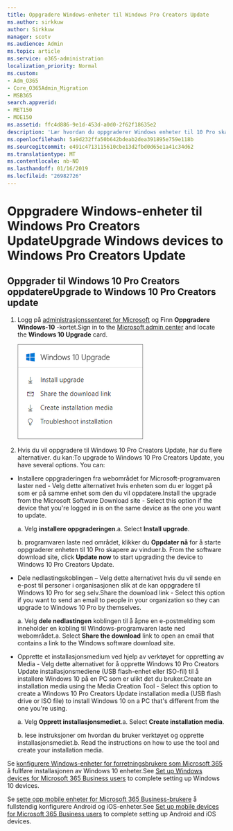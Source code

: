 ```yaml
---
title: Oppgradere Windows-enheter til Windows Pro Creators Update
ms.author: sirkkuw
author: Sirkkuw
manager: scotv
ms.audience: Admin
ms.topic: article
ms.service: o365-administration
localization_priority: Normal
ms.custom:
- Adm_O365
- Core_O365Admin_Migration
- MSB365
search.appverid:
- MET150
- MOE150
ms.assetid: ffc4d886-9e1d-453d-a0d0-2f62f18635e2
description: 'Lær hvordan du oppgraderer Windows enheter til 10 Pro skapere av vinduer. '
ms.openlocfilehash: 5a9d232ffa50b642bdeab2dea391895e759e118b
ms.sourcegitcommit: e491c4713115610cbe13d2fbd0d65e1a41c34d62
ms.translationtype: MT
ms.contentlocale: nb-NO
ms.lasthandoff: 01/16/2019
ms.locfileid: "26982726"
---
```

# <a name="upgrade-windows-devices-to-windows-pro-creators-update"></a><span data-ttu-id="155f2-103">Oppgradere Windows-enheter til Windows Pro Creators Update</span><span class="sxs-lookup"><span data-stu-id="155f2-103">Upgrade Windows devices to Windows Pro Creators Update</span></span>

## <a name="upgrade-to-windows-10-pro-creators-update"></a><span data-ttu-id="155f2-104">Oppgrader til Windows 10 Pro Creators oppdatere</span><span class="sxs-lookup"><span data-stu-id="155f2-104">Upgrade to Windows 10 Pro Creators update</span></span>

1. <span data-ttu-id="155f2-105">Logg på [administrasjonssenteret for Microsoft](https://portal.office.com/adminportal/home) og Finn **Oppgradere Windows-10** -kortet.</span><span class="sxs-lookup"><span data-stu-id="155f2-105">Sign in to the [Microsoft admin center](https://portal.office.com/adminportal/home) and locate the **Windows 10 Upgrade** card.</span></span> 
    
    ![Oppgradering for Windows 10 kort i administrasjonssenteret.](media/066f47bf-7b88-4fea-8fd0-82798ea66716.png)
  
2. <span data-ttu-id="155f2-p101">Hvis du vil oppgradere til Windows 10 Pro Creators Update, har du flere alternativer. du kan:</span><span class="sxs-lookup"><span data-stu-id="155f2-p101">To upgrade to Windows 10 Pro Creators Update, you have several options. You can:</span></span>
    
- <span data-ttu-id="155f2-109">Installere oppgraderingen fra webområdet for Microsoft-programvaren laster ned - Velg dette alternativet hvis enheten som du er logget på som er på samme enhet som den du vil oppdatere.</span><span class="sxs-lookup"><span data-stu-id="155f2-109">Install the upgrade from the Microsoft Software Download site - Select this option if the device that you're logged in is on the same device as the one you want to update.</span></span>
    
  <span data-ttu-id="155f2-p102">a. Velg **installere oppgraderingen**.</span><span class="sxs-lookup"><span data-stu-id="155f2-p102">a. Select **Install upgrade**.</span></span>
    
  <span data-ttu-id="155f2-p103">b. programvaren laste ned området, klikker du **Oppdater nå** for å starte oppgraderer enheten til 10 Pro skapere av vinduer.</span><span class="sxs-lookup"><span data-stu-id="155f2-p103">b. From the software download site, click **Update now** to start upgrading the device to Windows 10 Pro Creators Update.</span></span> 
    
- <span data-ttu-id="155f2-114">Dele nedlastingskoblingen – Velg dette alternativet hvis du vil sende en e-post til personer i organisasjonen slik at de kan oppgradere til Windows 10 Pro for seg selv.</span><span class="sxs-lookup"><span data-stu-id="155f2-114">Share the download link - Select this option if you want to send an email to people in your organization so they can upgrade to Windows 10 Pro by themselves.</span></span>
 
   <span data-ttu-id="155f2-p104">a. Velg **dele nedlastingen** koblingen til å åpne en e-postmelding som inneholder en kobling til Windows-programvaren laste ned webområdet.</span><span class="sxs-lookup"><span data-stu-id="155f2-p104">a. Select **Share the download** link to open an email that contains a link to the Windows software download site.</span></span> 
    
 - <span data-ttu-id="155f2-117">Opprette et installasjonsmedium ved hjelp av verktøyet for oppretting av Media - Velg dette alternativet for å opprette Windows 10 Pro Creators Update installasjonsmediene (USB flash-enhet eller ISO-fil) til å installere Windows 10 på en PC som er ulikt det du bruker.</span><span class="sxs-lookup"><span data-stu-id="155f2-117">Create an installation media using the Media Creation Tool - Select this option to create a Windows 10 Pro Creators Update installation media (USB flash drive or ISO file) to install Windows 10 on a PC that's different from the one you're using.</span></span>
    
    <span data-ttu-id="155f2-p105">a. Velg **Opprett installasjonsmediet**.</span><span class="sxs-lookup"><span data-stu-id="155f2-p105">a. Select **Create installation media**.</span></span>
    
    <span data-ttu-id="155f2-p106">b. lese instruksjoner om hvordan du bruker verktøyet og opprette installasjonsmediet.</span><span class="sxs-lookup"><span data-stu-id="155f2-p106">b. Read the instructions on how to use the tool and create your installation media.</span></span> 
    
<span data-ttu-id="155f2-122">Se [konfigurere Windows-enheter for forretningsbrukere som Microsoft 365](set-up-windows-devices.md) å fullføre installasjonen av Windows 10 enheter.</span><span class="sxs-lookup"><span data-stu-id="155f2-122">See [Set up Windows devices for Microsoft 365 Business users](set-up-windows-devices.md) to complete setting up Windows 10 devices.</span></span> 
  
<span data-ttu-id="155f2-123">Se [sette opp mobile enheter for Microsoft 365 Business-brukere](set-up-mobile-devices.md) å fullstendig konfigurere Android og iOS-enheter.</span><span class="sxs-lookup"><span data-stu-id="155f2-123">See [Set up mobile devices for Microsoft 365 Business users](set-up-mobile-devices.md) to complete setting up Android and iOS devices.</span></span> 
  
